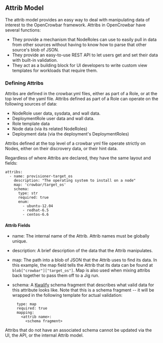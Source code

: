 ## Attrib Model

The attrib model provides an easy way to deal with manipulating data
of interest to the OpenCrowbar framework.  Attribs in OpenCrowbar have
several functions:

* They provide a mechanism that NodeRoles can use to easily pull in data
  from other sources without having to know how to parse that other
  source's blob of JSON.
* They provide an easy-to-use REST API to let users get and set their
  data with built-in validation.
* They act as a building block for UI developers to write custom view
  templates for workloads that require them.

### Defining Attribs

Attribs are defined in the crowbar.yml files, either as part of a
Role, or at the top level of the yaml file.  Attribs defined as part
of a Role can operate on the following sources of data:

* NodeRole user data, sysdata, and wall data.
* DeploymentRole user data and wall data.
* Role template data
* Node data (via its related NodeRoles)
* Deployment data (via the deployment's DeploymentRoles)

Attribs defined at the top level of a crowbar yml file operate
strictly on Nodes, either on their discrovery data, or their hint
data.

Regardless of where Attribs are declared, they have the same layout
and fields:

    attribs:
      - name: provisioner-target_os
        description: "The operating system to install on a node"
        map: 'crowbar/target_os'
        schema:
          type: str
          required: true
          enum:
            - ubuntu-12.04
            - redhat-6.5
            - centos-6.6

#### Attrib Fields

* name: The internal name of the Attrib.  Attrib names must be
globally unique.
* description: A brief description of the data that the Attrib
manipulates.
* map: The path into a blob of JSON that the Attrib uses to find its
  data.  In this example, the map field tells the Attrib that its data
  can be found at `blob["crowbar"]["target_os"]`.  Map is also used
  when mixing attribs back together to pass them off to a Jig run.
* schema: A
  [Kwalify](http://www.kuwata-lab.com/kwalify/ruby/users-guide.html)
  schema fragment that describes what valid data for this attribute
  looks like.  Note that this is a schema fragment -- it will be
  wrapped in the following template for actual validation:

        type: map
        required: true
        mapping:
          <attrib name>:
            <schema fragment>

Attribs that do not have an associated schema cannot be updated via
the UI, the API, or the internal Attrib model.
